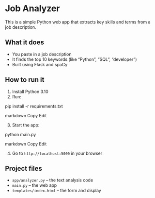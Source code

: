 # Job Analyzer

This is a simple Python web app that extracts key skills and terms from a job description.

## What it does

- You paste in a job description
- It finds the top 10 keywords (like “Python”, “SQL”, “developer”)
- Built using Flask and spaCy

## How to run it

1. Install Python 3.10
2. Run:

pip install -r requirements.txt

markdown
Copy
Edit

3. Start the app:

python main.py

markdown
Copy
Edit

4. Go to `http://localhost:5000` in your browser

## Project files

- `app/analyzer.py` – the text analysis code
- `main.py` – the web app
- `templates/index.html` – the form and display